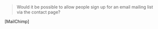 > Would it be possible to allow people sign up for an email mailing list via
the contact page?

[MailChimp]
